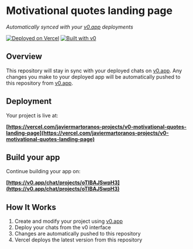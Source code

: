 # Motivational quotes landing page

*Automatically synced with your [v0.app](https://v0.app) deployments*

[![Deployed on Vercel](https://img.shields.io/badge/Deployed%20on-Vercel-black?style=for-the-badge&logo=vercel)](https://vercel.com/javiermartoranos-projects/v0-motivational-quotes-landing-page)
[![Built with v0](https://img.shields.io/badge/Built%20with-v0.app-black?style=for-the-badge)](https://v0.app/chat/projects/oTIBAJSwpH3)

## Overview

This repository will stay in sync with your deployed chats on [v0.app](https://v0.app).
Any changes you make to your deployed app will be automatically pushed to this repository from [v0.app](https://v0.app).

## Deployment

Your project is live at:

**[https://vercel.com/javiermartoranos-projects/v0-motivational-quotes-landing-page](https://vercel.com/javiermartoranos-projects/v0-motivational-quotes-landing-page)**

## Build your app

Continue building your app on:

**[https://v0.app/chat/projects/oTIBAJSwpH3](https://v0.app/chat/projects/oTIBAJSwpH3)**

## How It Works

1. Create and modify your project using [v0.app](https://v0.app)
2. Deploy your chats from the v0 interface
3. Changes are automatically pushed to this repository
4. Vercel deploys the latest version from this repository